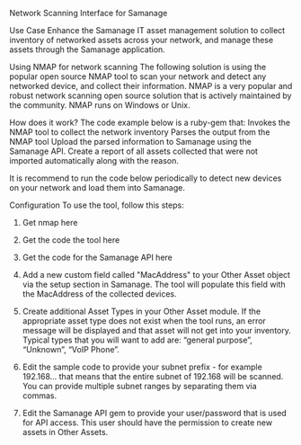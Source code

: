 Network Scanning Interface for Samanage

Use Case Enhance the Samanage IT asset management solution to collect inventory of networked assets across your network, and manage these assets through the Samanage application.

Using NMAP for network scanning The following solution is using the popular open source NMAP tool to scan your network and detect any networked device, and collect their information. NMAP is a very popular and robust network scanning open source solution that is actively maintained by the community. NMAP runs on Windows or Unix.

How does it work? The code example below is a ruby-gem that: Invokes the NMAP tool to collect the network inventory Parses the output from the NMAP tool Upload the parsed information to Samanage using the Samanage API. Create a report of all assets collected that were not imported automatically along with the reason.

It is recommend to run the code below periodically to detect new devices on your network and load them into Samanage.

Configuration To use the tool, follow this steps:

1) Get nmap here

2) Get the code the tool here

3) Get the code for the Samanage API here

4) Add a new custom field called "MacAddress" to your Other Asset object via the setup section in Samanage. The tool will populate this field with the MacAddress of the collected devices.

5) Create additional Asset Types in your Other Asset module. If the appropriate asset type does not exist when the tool runs, an error message will be displayed and that asset will not get into your inventory. Typical types that you will want to add are: “general purpose”, “Unknown”, “VoIP Phone”.

6) Edit the sample code to provide your subnet prefix - for example 192.168... that means that the entire subnet of 192.168 will be scanned. You can provide multiple subnet ranges by separating them via commas.

7) Edit the Samanage API gem to provide your user/password that is used for API access. This user should have the permission to create new assets in Other Assets.
